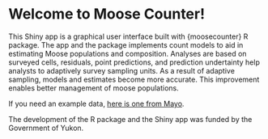 # Welcome to Moose Counter!

This Shiny app is a graphical user interface built with
{moosecounter} R package. The app and the package
implements count models to aid in estimating Moose populations
and composition. Analyses are based on surveyed cells,
residuals, point predictions, and prediction undertainty
help analysts to adaptively survey sampling units.
As a result of adaptive sampling, models and estimates
become more accurate. This improvement enables
better management of moose populations.

If you need an example data, [here is one from Mayo](MayoMMU_QuerriedData.csv).

The development of the R package and the Shiny app was funded
by the Government of Yukon.
